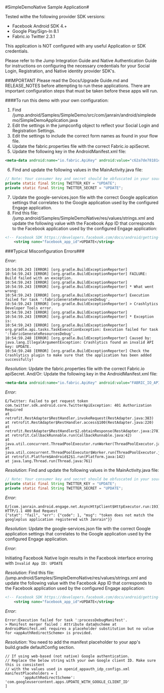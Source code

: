 #SimpleDemoNative Sample Application#

Tested withe the following provider SDK versions:

* Facebook Android SDK 4.+
* Google Play/Sign-In 8.1
* Fabric.io Twitter 2.3.1

This application is NOT configured with any useful Application or SDK credentials.

Please refer to the Jump Integration Guide and Native Authentication Guide for instructions on configuring the necessary credentials for your Social Login, Registration, and Native identity provider SDK's.

##IMPORTANT
Please read the Docs/Upgrade Guide.md and RELEASE_NOTES before attempting to run these applications.  There are important configuration steps that must be taken before these apps will run.

####To run this demo with your own configuration:

1. Find /jump.android/Samples/SimpleDemo/src/com/janrain/android/simpledemo/SimpleDemoApplication.java
2. Edit the settings in the jumpconfig object to reflect your Social Login and Registration Settings.
3. Edit the settings to include the correct form names as found in your flow file.
4. Update the fabric.properties file with the correct Fabric.io apiSecret.
5. Update the following key in the AndroidManifest.xml file:
```xml
<meta-data android:name="io.fabric.ApiKey" android:value="c62a7de78181c7889143e54a7a33e92adfd1fa63" />
```
6.  Find and update the following values in the MainActivity.java file:
```java
// Note: Your consumer key and secret should be obfuscated in your source code before shipping.
private static final String TWITTER_KEY = "UPDATE";
private static final String TWITTER_SECRET = "UPDATE";
```
7. Update the google-services.json file with the correct Google application settings that correlates to the Google application used by the configured Engage application.
8. Find this file: /jump.android/Samples/SimpleDemoNative/res/values/strings.xml and update the following value with the Facebook App ID that corresponds to the Facebook application used by the configured Engage application:
```xml
<!-- Facebook SDK https://developers.facebook.com/docs/android/getting-started -->
    <string name="facebook_app_id">UPDATE</string>
```


###Typical Misconfiguration Errors###

*Error*:
```
10:54:59.243 [ERROR] [org.gradle.BuildExceptionReporter]
10:54:59.243 [ERROR] [org.gradle.BuildExceptionReporter] FAILURE: Build failed with an exception.
10:54:59.243 [ERROR] [org.gradle.BuildExceptionReporter]
10:54:59.243 [ERROR] [org.gradle.BuildExceptionReporter] * What went wrong:
10:54:59.243 [ERROR] [org.gradle.BuildExceptionReporter] Execution failed for task ':fabricGenerateResourcesDebug'.
10:54:59.243 [ERROR] [org.gradle.BuildExceptionReporter] > Crashlytics Developer Tools error.
10:54:59.243 [ERROR] [org.gradle.BuildExceptionReporter]
10:54:59.243 [ERROR] [org.gradle.BuildExceptionReporter] * Exception is:
10:54:59.243 [ERROR] [org.gradle.BuildExceptionReporter] org.gradle.api.tasks.TaskExecutionException: Execution failed for task ':fabricGenerateResourcesDebug'.
10:54:59.248 [ERROR] [org.gradle.BuildExceptionReporter] Caused by: java.lang.IllegalArgumentException: Crashlytics found an invalid API key: UPDATE.
10:54:59.248 [ERROR] [org.gradle.BuildExceptionReporter] Check the Crashlytics plugin to make sure that the application has been added successfully!
```

*Resolution*: Update the fabric.properties file with the correct Fabric.io apiSecret.
And/Or: Update the following key in the AndroidManifest.xml file:
```xml
<meta-data android:name="io.fabric.ApiKey" android:value="FABRIC_IO_API_KEY" />
```

*Error*:
```
E/Twitter: Failed to get request token
com.twitter.sdk.android.core.TwitterApiException: 401 Authorization Required
at retrofit.RestAdapter$RestHandler.invokeRequest(RestAdapter.java:383)
at retrofit.RestAdapter$RestHandler.access$100(RestAdapter.java:220)
at retrofit.RestAdapter$RestHandler$2.obtainResponse(RestAdapter.java:278)
at retrofit.CallbackRunnable.run(CallbackRunnable.java:42)
at java.util.concurrent.ThreadPoolExecutor.runWorker(ThreadPoolExecutor.java:1133)
at java.util.concurrent.ThreadPoolExecutor$Worker.run(ThreadPoolExecutor.java:607)
at retrofit.Platform$Android$2$1.run(Platform.java:142)
at java.lang.Thread.run(Thread.java:761)
```

*Resolution*: Find and update the following values in the MainActivity.java file:
```java
// Note: Your consumer key and secret should be obfuscated in your source code before shipping.
private static final String TWITTER_KEY = "UPDATE";
private static final String TWITTER_SECRET = "UPDATE";
```

*Error*:

```
E/[com.janrain.android.engage.net.AsyncHttpClient$HttpExecutor.run:193]: HTTP/1.1 400 Bad Request
{"stat": "fail", "err": {"code": 1, "msg": "token does not match the googleplus application registered with Janrain"}}
```

*Resolution*: Update the google-services.json file with the correct Google application settings that correlates to the Google application used by the configured Engage application.

*Error*:

Initiating Facebook Native login results in the Facebook interface erroring with `Invalid App ID: UPDATE`

*Resolution*:  Find this file: /jump.android/Samples/SimpleDemoNative/res/values/strings.xml and update the following value with the Facebook App ID that corresponds to the Facebook application used by the configured Engage application:
```xml
<!-- Facebook SDK https://developers.facebook.com/docs/android/getting-started -->
    <string name="facebook_app_id">UPDATE</string>
```

*Error*:

```
Error:Execution failed for task ':processDebugManifest'.
> Manifest merger failed : Attribute data@scheme at AndroidManifest.xml requires a placeholder substitution but no value for <appAuthRedirectScheme> is provided.
```

*Resolution*: You need to add the manifest placeholder to your app's build.gradle defaultConfig section.

    // If using web-based (not native) Google authentication.
    // Replace the below string with your own Google client ID. Make sure this is consistent
    // with the values used in openid_appauth_idp_configs.xml
    manifestPlaceholders = [
            'appAuthRedirectScheme': 'com.googleusercontent.apps.UPDATE_WITH_GOOGLE_CLIENT_ID'
    ]
